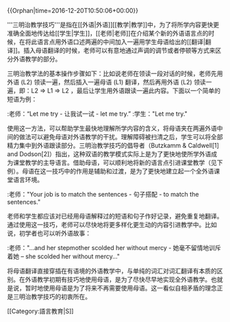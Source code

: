 {{Orphan|time=2016-12-20T10:50:06+00:00}}

'''三明治教学技巧'''是指在[[外语|外语]][[教学|教学]]中，为了将所学内容更快更准确全面地传达给[[学生|学生]]，[[老师|老师]]在介绍某个新的外语语言点的时候，在将此语言点用外语口述两遍的中间加入一遍用学生母语给出的[[翻译|翻译]]。插入母语翻译的时候，老师可以有意地通过声调的调节或者停顿等方式来区分外语教学的部分。

三明治教学法的基本操作步骤如下：比如说老师在领读一段对话的时候，老师先用外语 (L2) 领读一遍，然后插入一遍母语 (L1) 翻译，然后再用外语 (L2) 领读一遍，即：L2 => L1 => L2 ，最后让学生用外语跟读一遍此内容。下面以一个简单的短语为例：

:老师：“Let me try - 让我试一试 - let me try.” 
:学生："Let me try."

使用这一方法，可以帮助学生最快地理解所学内容的含义，将母语夹在两遍外语中间的做法可以避免母语对外语教学的干扰。理解障碍被扫清之后，学生可以将全部精力集中到外语跟读部分。三明治教学技巧的倡导者（Butzkamm & Caldwell[1] and Dodson[2]）指出，这种双语的教学模式实际上是为了更快地使所学外语成为课堂教学的主导语言。借助母语，可以顺利地将新的语言点引进课堂教学（见下例）。母语在这一技巧中的作用是辅助和过渡，是为了更快地建立起一个全外语课堂语言环境。

:老师："Your job is to match the sentences - 句子搭配 - to match the sentences."

老师和学生都应该对已经用母语解释过的短语和句子作好记录，避免重复地翻译。通过使用这一技巧，老师可以尽快地将更多样化更生动的内容引进教学中。比如说，初学者也可以听外语故事：

:老师："…and her stepmother scolded her without mercy - 她毫不留情地训斥着她 – she scolded her without mercy…"

将母语翻译直接穿插在有语境的外语教学中，与单纯的词汇对词汇翻译有本质的区别。在外语教学初期有技巧地使用母语，是为了尽快尽早地实现全外语教学。也就是说，暂时地使用母语是为了将来不再需要使用母语。这一看似自相矛盾的理念正是三明治教学技巧的初衷所在。

[[Category:語言教育|S]]